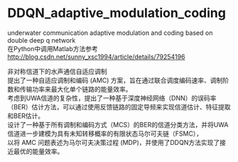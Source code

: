 # DDQN_adaptive_modulation_coding  
underwater communication adaptive modulation and coding based on double deep q network  
在Python中调用Matlab方法参考 http://blog.csdn.net/sunny_xsc1994/article/details/79254196  
  
非对称信道下的水声通信自适应调制  
提出了一种自适应调制和编码 (AMC) 方案，旨在通过联合调度编码速率、调制阶数和传输功率来最大化单个链路的能量效率。  
考虑到UWA信道的复杂性，提出了一种基于深度神经网络（DNN）的误码率（BER）估计方法，可以通过使用反馈链路的固定导频来实现信道估计、特征提取和BER估计。  
设计了一种基于所有调制和编码方式（MCS）的BER的信道分类方法，并将UWA信道进一步建模为具有未知转移概率的有限状态马尔可夫链（FSMC），  
以将 AMC 问题表述为马尔可夫决策过程 (MDP)，并使用了DDQN方法实现了接近最优的能量效率。
